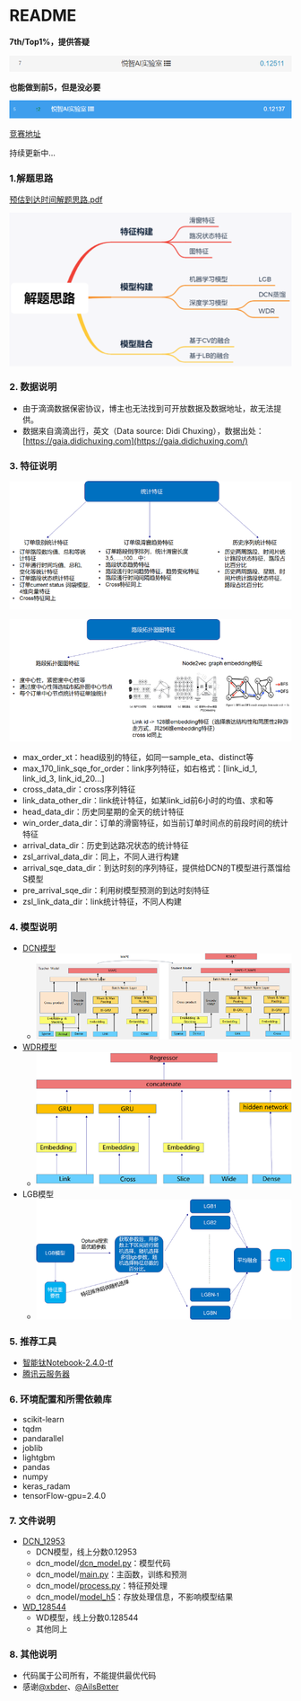 # README

**7th/Top1%，提供答疑**

![1628602069041](assets/1628602069041.png)

**也能做到前5，但是没必要**

![1628602545539](assets/1628602545539.png)

[竞赛地址](https://www.biendata.xyz/competition/didi-eta/)

持续更新中...

### 1.解题思路

[预估到达时间解题思路.pdf](https://github.com/ben1234560/AiLearning-Theory-Applying/blob/master/%E6%9C%BA%E5%99%A8%E5%AD%A6%E4%B9%A0%E7%AB%9E%E8%B5%9B%E5%AE%9E%E6%88%98_%E4%BC%98%E8%83%9C%E8%A7%A3%E5%86%B3%E6%96%B9%E6%A1%88/%E6%BB%B4%E6%BB%B4%E2%80%94%E2%80%94%E9%A2%84%E4%BC%B0%E5%88%B0%E8%BE%BE%E6%97%B6%E9%97%B4/%E9%A2%84%E4%BC%B0%E5%88%B0%E8%BE%BE%E6%97%B6%E9%97%B4%E8%A7%A3%E9%A2%98%E6%80%9D%E8%B7%AF.pdf)

<img src="assets/1628668115968.png" width="700" align="middle" />



### 2. 数据说明

- 由于滴滴数据保密协议，博主也无法找到可开放数据及数据地址，故无法提供。
- 数据来自滴滴出行，英文（Data source: Didi Chuxing），数据出处：[https://gaia.didichuxing.com](https://gaia.didichuxing.com/)

### 3. 特征说明

![1628670345575](assets/1628670345575.png)

![1628670144983](assets/1628670144983.png)

- max_order_xt：head级别的特征，如同一sample_eta、distinct等
- max_170_link_sqe_for_order：link序列特征，如右格式：[link_id_1, link_id_3, link_id_20...]
- cross_data_dir：cross序列特征
- link_data_other_dir：link统计特征，如某link_id前6小时的均值、求和等
- head_data_dir：历史同星期的全天的统计特征
- win_order_data_dir：订单的滑窗特征，如当前订单时间点的前段时间的统计特征
- arrival_data_dir：历史到达路况状态的统计特征
- zsl_arrival_data_dir：同上，不同人进行构建
- arrival_sqe_data_dir：到达时刻的序列特征，提供给DCN的T模型进行蒸馏给S模型
- pre_arrival_sqe_dir：利用树模型预测的到达时刻特征
- zsl_link_data_dir：link统计特征，不同人构建



### 4. 模型说明

- [DCN模型](https://github.com/ben1234560/AiLearning-Theory-Applying/tree/master/%E6%9C%BA%E5%99%A8%E5%AD%A6%E4%B9%A0%E7%AB%9E%E8%B5%9B%E5%AE%9E%E6%88%98_%E4%BC%98%E8%83%9C%E8%A7%A3%E5%86%B3%E6%96%B9%E6%A1%88/%E6%BB%B4%E6%BB%B4%E2%80%94%E2%80%94%E9%A2%84%E4%BC%B0%E5%88%B0%E8%BE%BE%E6%97%B6%E9%97%B4/DCN_12953)
  - ![1628669063602](assets/1628669063602.png)
- [WDR模型](https://github.com/ben1234560/AiLearning-Theory-Applying/tree/master/%E6%9C%BA%E5%99%A8%E5%AD%A6%E4%B9%A0%E7%AB%9E%E8%B5%9B%E5%AE%9E%E6%88%98_%E4%BC%98%E8%83%9C%E8%A7%A3%E5%86%B3%E6%96%B9%E6%A1%88/%E6%BB%B4%E6%BB%B4%E2%80%94%E2%80%94%E9%A2%84%E4%BC%B0%E5%88%B0%E8%BE%BE%E6%97%B6%E9%97%B4/WD_128544)
  - ![1628669073291](assets/1628669073291.png)
- LGB模型
  - ![1628669152380](assets/1628669152380.png)



### 5. 推荐工具

- [智能钛Notebook-2.4.0-tf](https://console.cloud.tencent.com/tione/notebook/instance)
- [腾讯云服务器](https://console.cloud.tencent.com/cvm/instance/index)



### 6. 环境配置和所需依赖库

- scikit-learn
- tqdm
- pandarallel
- joblib
- lightgbm
- pandas
- numpy
- keras_radam
- tensorFlow-gpu=2.4.0 

### 7. 文件说明

- [DCN_12953](https://github.com/ben1234560/AiLearning-Theory-Applying/tree/master/%E6%9C%BA%E5%99%A8%E5%AD%A6%E4%B9%A0%E7%AB%9E%E8%B5%9B%E5%AE%9E%E6%88%98_%E4%BC%98%E8%83%9C%E8%A7%A3%E5%86%B3%E6%96%B9%E6%A1%88/%E6%BB%B4%E6%BB%B4%E2%80%94%E2%80%94%E9%A2%84%E4%BC%B0%E5%88%B0%E8%BE%BE%E6%97%B6%E9%97%B4/DCN_12953)
  - DCN模型，线上分数0.12953
  - dcn_model/[dcn_model.py](https://github.com/ben1234560/AiLearning-Theory-Applying/blob/master/%E6%9C%BA%E5%99%A8%E5%AD%A6%E4%B9%A0%E7%AB%9E%E8%B5%9B%E5%AE%9E%E6%88%98_%E4%BC%98%E8%83%9C%E8%A7%A3%E5%86%B3%E6%96%B9%E6%A1%88/%E6%BB%B4%E6%BB%B4%E2%80%94%E2%80%94%E9%A2%84%E4%BC%B0%E5%88%B0%E8%BE%BE%E6%97%B6%E9%97%B4/DCN_12953/dcn_model/dcn_model.py)：模型代码
  - dcn_model/[main.py](https://github.com/ben1234560/AiLearning-Theory-Applying/blob/master/%E6%9C%BA%E5%99%A8%E5%AD%A6%E4%B9%A0%E7%AB%9E%E8%B5%9B%E5%AE%9E%E6%88%98_%E4%BC%98%E8%83%9C%E8%A7%A3%E5%86%B3%E6%96%B9%E6%A1%88/%E6%BB%B4%E6%BB%B4%E2%80%94%E2%80%94%E9%A2%84%E4%BC%B0%E5%88%B0%E8%BE%BE%E6%97%B6%E9%97%B4/DCN_12953/dcn_model/main.py)：主函数，训练和预测
  - dcn_model/[process.py](https://github.com/ben1234560/AiLearning-Theory-Applying/blob/master/%E6%9C%BA%E5%99%A8%E5%AD%A6%E4%B9%A0%E7%AB%9E%E8%B5%9B%E5%AE%9E%E6%88%98_%E4%BC%98%E8%83%9C%E8%A7%A3%E5%86%B3%E6%96%B9%E6%A1%88/%E6%BB%B4%E6%BB%B4%E2%80%94%E2%80%94%E9%A2%84%E4%BC%B0%E5%88%B0%E8%BE%BE%E6%97%B6%E9%97%B4/DCN_12953/dcn_model/process.py)：特征预处理
  - dcn_model/[model_h5](https://github.com/ben1234560/AiLearning-Theory-Applying/tree/master/%E6%9C%BA%E5%99%A8%E5%AD%A6%E4%B9%A0%E7%AB%9E%E8%B5%9B%E5%AE%9E%E6%88%98_%E4%BC%98%E8%83%9C%E8%A7%A3%E5%86%B3%E6%96%B9%E6%A1%88/%E6%BB%B4%E6%BB%B4%E2%80%94%E2%80%94%E9%A2%84%E4%BC%B0%E5%88%B0%E8%BE%BE%E6%97%B6%E9%97%B4/DCN_12953/model_h5)：存放处理信息，不影响模型结果
- [WD_128544](https://github.com/ben1234560/AiLearning-Theory-Applying/tree/master/%E6%9C%BA%E5%99%A8%E5%AD%A6%E4%B9%A0%E7%AB%9E%E8%B5%9B%E5%AE%9E%E6%88%98_%E4%BC%98%E8%83%9C%E8%A7%A3%E5%86%B3%E6%96%B9%E6%A1%88/%E6%BB%B4%E6%BB%B4%E2%80%94%E2%80%94%E9%A2%84%E4%BC%B0%E5%88%B0%E8%BE%BE%E6%97%B6%E9%97%B4/WD_128544)
  - WD模型，线上分数0.128544
  - 其他同上

### 8. 其他说明

- 代码属于公司所有，不能提供最优代码
- 感谢[@xbder](https://github.com/xbder)、[@AiIsBetter](https://github.com/AiIsBetter)

